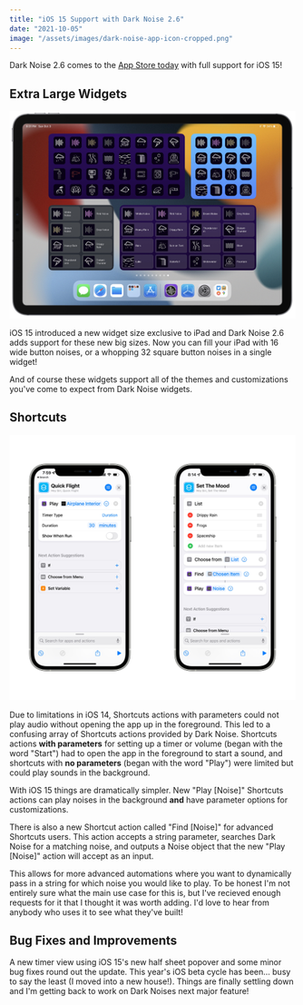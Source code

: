 ```yaml
---
title: "iOS 15 Support with Dark Noise 2.6"
date: "2021-10-05"
image: "/assets/images/dark-noise-app-icon-cropped.png"
---
```


Dark Noise 2.6 comes to the [App Store today](https://apps.apple.com/us/app/dark-noise/id1465439395) with full support for iOS 15!

## Extra Large Widgets

![New Extra Large Widgets](/assets/posts/2021/10/05/dark-noise-2_6-extra-large-widgets.jpg)

iOS 15 introduced a new widget size exclusive to iPad and Dark Noise 2.6 adds support for these new big sizes. Now you can fill your iPad with 16 wide button noises, or a whopping 32 square button noises in a single widget!

And of course these widgets support all of the themes and customizations you've come to expect from Dark Noise widgets.

## Shortcuts

![New Shortcuts Actions](/assets/posts/2021/10/05/dark-noise-2_6-shortcuts.jpg)

Due to limitations in iOS 14, Shortcuts actions with parameters could not play audio without opening the app up in the foreground. This led to a confusing array of Shortcuts actions provided by Dark Noise. Shortcuts actions **with parameters** for setting up a timer or volume (began with the word "Start") had to open the app in the foreground to start a sound, and shortcuts with **no parameters** (began with the word "Play") were limited but could play sounds in the background.

With iOS 15 things are dramatically simpler. New "Play \[Noise\]" Shortcuts actions can play noises in the background **and** have parameter options for customizations.

There is also a new Shortcut action called "Find \[Noise\]" for advanced Shortcuts users. This action accepts a string parameter, searches Dark Noise for a matching noise, and outputs a Noise object that the new "Play \[Noise\]" action will accept as an input.

This allows for more advanced automations where you want to dynamically pass in a string for which noise you would like to play.  To be honest I'm not entirely sure what the main use case for this is, but I've recieved enough requests for it that I thought it was worth adding. I'd love to hear from anybody who uses it to see what they've built!

## Bug Fixes and Improvements

A new timer view using iOS 15's new half sheet popover and some minor bug fixes round out the update. This year's iOS beta cycle has been... busy to say the least (I moved into a new house!). Things are finally settling down and I'm getting back to work on Dark Noises next major feature!